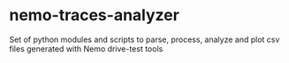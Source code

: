nemo-traces-analyzer
====================

Set of python modules and scripts to parse, process, analyze and plot csv files generated with Nemo drive-test tools

